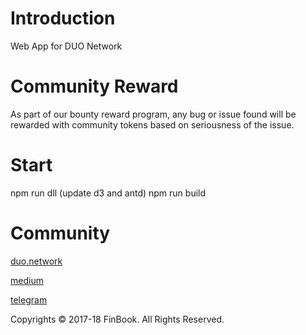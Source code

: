 # Introduction
Web App for DUO Network

# Community Reward
As part of our bounty reward program, any bug or issue found will be rewarded with community tokens based on seriousness of the issue.

# Start
npm run dll (update d3 and antd)
npm run build

# Community
[duo.network](https://duo.network)

[medium](https://medium.com/duo-network)

[telegram](https://t.me/duonetwork)

Copyrights © 2017-18 FinBook. All Rights Reserved. 
